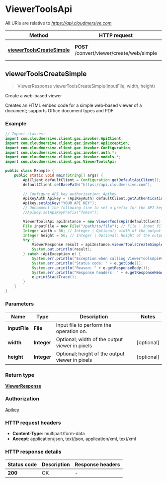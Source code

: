 # ViewerToolsApi

All URIs are relative to *https://api.cloudmersive.com*

| Method | HTTP request | Description |
|------------- | ------------- | -------------|
| [**viewerToolsCreateSimple**](ViewerToolsApi.md#viewerToolsCreateSimple) | **POST** /convert/viewer/create/web/simple | Create a web-based viewer |



## viewerToolsCreateSimple

> ViewerResponse viewerToolsCreateSimple(inputFile, width, height)

Create a web-based viewer

Creates an HTML embed code for a simple web-based viewer of a document; supports Office document types and PDF.

### Example

```java
// Import classes:
import com.cloudmersive.client.gac.invoker.ApiClient;
import com.cloudmersive.client.gac.invoker.ApiException;
import com.cloudmersive.client.gac.invoker.Configuration;
import com.cloudmersive.client.gac.invoker.auth.*;
import com.cloudmersive.client.gac.invoker.models.*;
import com.cloudmersive.client.gac.ViewerToolsApi;

public class Example {
    public static void main(String[] args) {
        ApiClient defaultClient = Configuration.getDefaultApiClient();
        defaultClient.setBasePath("https://api.cloudmersive.com");
        
        // Configure API key authorization: Apikey
        ApiKeyAuth Apikey = (ApiKeyAuth) defaultClient.getAuthentication("Apikey");
        Apikey.setApiKey("YOUR API KEY");
        // Uncomment the following line to set a prefix for the API key, e.g. "Token" (defaults to null)
        //Apikey.setApiKeyPrefix("Token");

        ViewerToolsApi apiInstance = new ViewerToolsApi(defaultClient);
        File inputFile = new File("/path/to/file"); // File | Input file to perform the operation on.
        Integer width = 56; // Integer | Optional; width of the output viewer in pixels
        Integer height = 56; // Integer | Optional; height of the output viewer in pixels
        try {
            ViewerResponse result = apiInstance.viewerToolsCreateSimple(inputFile, width, height);
            System.out.println(result);
        } catch (ApiException e) {
            System.err.println("Exception when calling ViewerToolsApi#viewerToolsCreateSimple");
            System.err.println("Status code: " + e.getCode());
            System.err.println("Reason: " + e.getResponseBody());
            System.err.println("Response headers: " + e.getResponseHeaders());
            e.printStackTrace();
        }
    }
}
```

### Parameters


| Name | Type | Description  | Notes |
|------------- | ------------- | ------------- | -------------|
| **inputFile** | **File**| Input file to perform the operation on. | |
| **width** | **Integer**| Optional; width of the output viewer in pixels | [optional] |
| **height** | **Integer**| Optional; height of the output viewer in pixels | [optional] |

### Return type

[**ViewerResponse**](ViewerResponse.md)

### Authorization

[Apikey](../README.md#Apikey)

### HTTP request headers

- **Content-Type**: multipart/form-data
- **Accept**: application/json, text/json, application/xml, text/xml


### HTTP response details
| Status code | Description | Response headers |
|-------------|-------------|------------------|
| **200** | OK |  -  |

